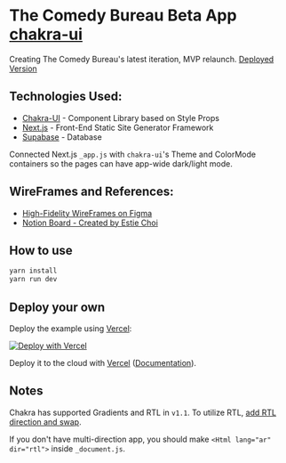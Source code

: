 # The Comedy Bureau Beta App [chakra-ui](https://github.com/chakra-ui/chakra-ui)

Creating The Comedy Bureau's latest iteration, MVP relaunch. [Deployed Version](https://comedy-bureau-beta.vercel.app/)

## Technologies Used:
* [Chakra-UI](https://chakra-ui.com/docs/features/style-props) - Component Library based on Style Props
* [Next.js](https://nextjs.org/docs/getting-started) - Front-End Static Site Generator Framework
* [Supabase](https://supabase.io/docs) - Database

Connected Next.js `_app.js` with `chakra-ui`'s Theme and ColorMode containers so the pages can have app-wide dark/light mode. 

## WireFrames and References: 
* [High-Fidelity WireFrames on Figma](https://www.figma.com/file/CeYfhMvJkWWO0BEqYtmUrx/High-Fidelity-Wireframes-for-TCB?node-id=31%3A14489)
* [Notion Board - Created by Estie Choi](https://www.notion.so/The-Comedy-Bureau-4-0-5871ca84430b43c9adf7e8a3d9f9b23f)
## How to use

```bash
yarn install
yarn run dev
```
## Deploy your own

Deploy the example using [Vercel](https://vercel.com?utm_source=github&utm_medium=readme&utm_campaign=next-example):

[![Deploy with Vercel](https://vercel.com/button)](https://vercel.com/new/git/external?repository-url=https://github.com/vercel/next.js/tree/canary/examples/with-chakra-ui&project-name=with-chakra-ui&repository-name=with-chakra-ui)


Deploy it to the cloud with [Vercel](https://vercel.com/new?utm_source=github&utm_medium=readme&utm_campaign=next-example) ([Documentation](https://nextjs.org/docs/deployment)).
## Notes

Chakra has supported Gradients and RTL in `v1.1`. To utilize RTL, [add RTL direction and swap](https://chakra-ui.com/docs/features/rtl-support).

If you don't have multi-direction app, you should make `<Html lang="ar" dir="rtl">` inside `_document.js`.
